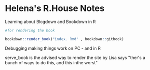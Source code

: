 # Helena's R.House Notes

Learning about Blogdown and Bookdown in R


```r
#for rendering the book

bookdown::render_book("index. Rmd" , bookdown::gitbook)
```

Debugging making things work on PC - and in R

serve_book is the advised way to render the site by Lisa says "ther's a bunch of ways to do this, and this inthe worst"
